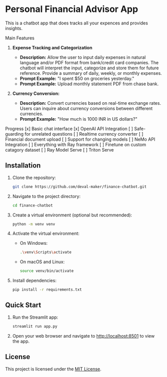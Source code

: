 # Personal Financial Advisor App

This is a chatbot app that does tracks all your expences and provides insights.

Main Features
1. **Expense Tracking and Categorization**
   - **Description:** Allow the user to input daily expenses in natural language and/or PDF format from bank/credit card companies. The chatbot will interpret the input, categorize and store them for future reference. Provide a summary of daily, weekly, or monthly expenses.
   - **Prompt Example:** "I spent $50 on groceries yesterday."
   - **Prompt Example:** Upload monthly statement PDF from chase bank.


2. **Currency Conversion:**
   - **Description:** Convert currencies based on real-time exchange rates. Users can inquire about currency conversions between different currencies.
   - **Prompt Example:** "How much is 1000 INR in US dollars?"


Progress
[x] Basic chat interface 
[x] OpenAI API Integration
[ ] Safe-guarding for unrelated questions
[ ] Realtime currency converter
[ ] Financial document upload
[ ] Support for changing models
[ ] NeMo API Integration
[ ] Everything with Ray framework
[ ] Finetune on custom catagory dataset
[ ] Ray Model Serve
[ ] Triton Serve


## Installation

1. Clone the repository:

   ```bash
   git clone https://github.com/deval-maker/finance-chatbot.git
   ```

2. Navigate to the project directory:

   ```bash
   cd finance-chatbot
   ```

3. Create a virtual environment (optional but recommended):

   ```bash
   python -m venv venv
   ```

4. Activate the virtual environment:

   - On Windows:

     ```bash
     .\venv\Scripts\activate
     ```

   - On macOS and Linux:

     ```bash
     source venv/bin/activate
     ```

5. Install dependencies:

   ```bash
   pip install -r requirements.txt
   ```

## Quick Start

1. Run the Streamlit app:

   ```bash
   streamlit run app.py
   ```

2. Open your web browser and navigate to [http://localhost:8501](http://localhost:8501) to view the app.



## License

This project is licensed under the [MIT License](LICENSE).
```
